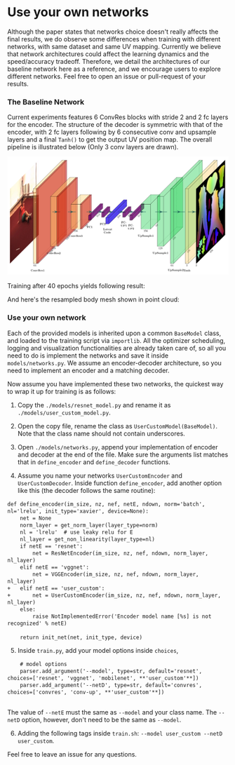 # Use your own networks

Although the paper states that networks choice doesn't really affects the final results, we do observe some differences when training with different networks, with same dataset and same UV mapping. Currently we believe that network architectures could affect the learning dynamics and the speed/accuracy tradeoff. 
Therefore, we detail the architectures of our baseline network here as a reference, and we encourage users to explore different networks. Feel free to open an issue or pull-request of your results.

### The Baseline Network

Current experiments features 6 ConvRes blocks with stride 2 and 2 fc layers for the encoder. The structure of the decoder is symmetric with that of the encoder, with 2 fc layers following by 6 consecutive conv and upsample layers and a final `Tanh()` to get the output UV position map. The overall pipeline is illustrated below (Only 3 conv layers are drawn).

![net_arch](teaser/net_arch.png)

Training after 40 epochs yields following result:
<div align="center>
    <img src="https://user-images.githubusercontent.com/33449901/56278589-167f9180-6139-11e9-9b86-e14a68bfc7a5.png" width="800px" />
</div>
And here's the resampled body mesh shown in point cloud:

<div align="center>
    <img src="https://user-images.githubusercontent.com/33449901/56278598-1a131880-6139-11e9-9cfa-6e3001ddf1e4.PNG" width="400px" />
</div>

### Use your own network

Each of the provided models is inherited upon a common `BaseModel` class, and loaded to the training script via `importlib`. All the optimizer scheduling, logging and visualization functionalities are already taken care of, so all you need to do is implement the networks and save it inside `models/networks.py`. We assume an encoder-decoder architecture, so you need to implement an encoder and a matching decoder.

Now assume you have implemented these two networks, the quickest way to wrap it up for training is as follows:

1. Copy the `./models/resnet_model.py` and rename it as `./models/user_custom_model.py`. 

2. Open the copy file, rename the class as `UserCustomModel(BaseModel)`. Note that the class name should not contain underscores.

3. Open `./models/networks.py`, append your implementation of encoder and decoder at the end of the file. Make sure the arguments list matches that in `define_encoder` and `define_decoder` functions. 

4. Assume you name your networks `UserCustomEncoder` and `UserCustomDecoder`. Inside function `define_encoder`, add another option like this (the decoder follows the same routine):

```
def define_encoder(im_size, nz, nef, netE, ndown, norm='batch', nl='lrelu', init_type='xavier', device=None):
    net = None
    norm_layer = get_norm_layer(layer_type=norm)
    nl = 'lrelu'  # use leaky relu for E
    nl_layer = get_non_linearity(layer_type=nl)
    if netE == 'resnet':
        net = ResNetEncoder(im_size, nz, nef, ndown, norm_layer, nl_layer)
    elif netE == 'vggnet':
        net = VGGEncoder(im_size, nz, nef, ndown, norm_layer, nl_layer)
+   elif netE == 'user_custom':
+       net = UserCustomEncoder(im_size, nz, nef, ndown, norm_layer, nl_layer)
    else:
        raise NotImplementedError('Encoder model name [%s] is not recognized' % netE)

    return init_net(net, init_type, device)
```

5. Inside `train.py`, add your model options inside `choices`,

```
    # model options
    parser.add_argument('--model', type=str, default='resnet', choices=['resnet', 'vggnet', 'mobilenet', **'user_custom'**])
    parser.add_argument('--netD', type=str, default='convres', choices=['convres', 'conv-up', **'user_custom'**])
    
```
The value of ``--netE`` must the same as ``--model`` and your class name. The ``--netD`` option, however, don't need to be the same as ``--model``.

6. Adding the following tags inside `train.sh`: ``--model user_custom --netD user_custom``.

Feel free to leave an issue for any questions.
